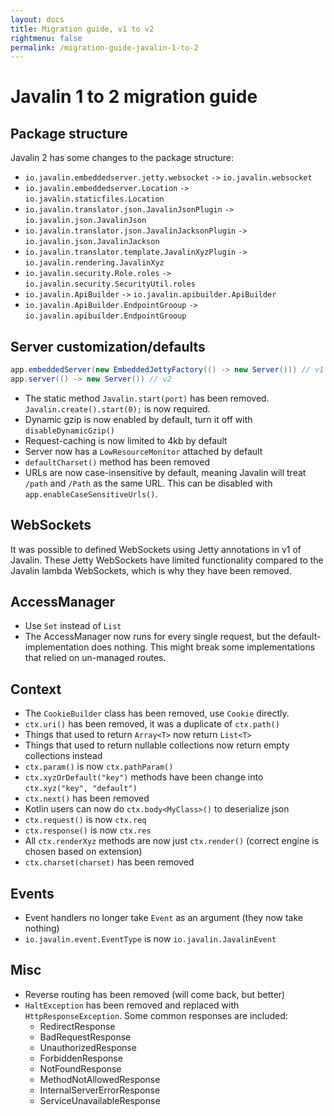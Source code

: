 ```yaml
---
layout: docs
title: Migration guide, v1 to v2
rightmenu: false
permalink: /migration-guide-javalin-1-to-2
---
```


<h1 class="no-margin-top">Javalin 1 to 2 migration guide</h1>

## Package structure
Javalin 2 has some changes to the package structure:

* `io.javalin.embeddedserver.jetty.websocket` `->` `io.javalin.websocket`
* `io.javalin.embeddedserver.Location` `->` `io.javalin.staticfiles.Location`
* `io.javalin.translator.json.JavalinJsonPlugin` `->` `io.javalin.json.JavalinJson`
* `io.javalin.translator.json.JavalinJacksonPlugin` `->` `io.javalin.json.JavalinJackson`
* `io.javalin.translator.template.JavalinXyzPlugin` `->` `io.javalin.rendering.JavalinXyz`
* `io.javalin.security.Role.roles` `->` `io.javalin.security.SecurityUtil.roles`
* `io.javalin.ApiBuilder` `->` `io.javalin.apibuilder.ApiBuilder`
* `io.javalin.ApiBuilder.EndpointGrooup` `->` `io.javalin.apibuilder.EndpointGrooup`

## Server customization/defaults
```java
app.embeddedServer(new EmbeddedJettyFactory(() -> new Server())) // v1
app.server(() -> new Server()) // v2
```
* The static method `Javalin.start(port)` has been removed. `Javalin.create().start(0);` is now required.
* Dynamic gzip is now enabled by default, turn it off with `disableDynamicGzip()`
* Request-caching is now limited to 4kb by default
* Server now has a `LowResourceMonitor` attached by default
* `defaultCharset()` method has been removed
* URLs are now case-insensitive by default, meaning Javalin will treat `/path` and `/Path` as the same URL.
  This can be disabled with `app.enableCaseSensitiveUrls()`.

## WebSockets
It was possible to defined WebSockets using Jetty annotations in v1 of Javalin.
These Jetty WebSockets have limited functionality compared to the Javalin lambda WebSockets,
which is why they have been removed.

## AccessManager
* Use `Set` instead of `List`
* The AccessManager now runs for every single request, but the default-implementation does nothing. This might break some implementations that relied on un-managed routes.

## Context
* The `CookieBuilder` class has been removed, use `Cookie` directly.
* `ctx.uri()` has been removed, it was a duplicate of `ctx.path()`
* Things that used to return `Array<T>` now return `List<T>`
* Things that used to return nullable collections now return empty collections instead
* `ctx.param()` is now `ctx.pathParam()`
* `ctx.xyzOrDefault("key")` methods have been change into `ctx.xyz("key", "default")`
* `ctx.next()` has been removed
* Kotlin users can now do `ctx.body<MyClass>()` to deserialize json
* `ctx.request()` is now `ctx.req`
* `ctx.response()` is now `ctx.res`
* All `ctx.renderXyz` methods are now just `ctx.render()` (correct engine is chosen based on extension)
* `ctx.charset(charset)` has been removed

## Events
* Event handlers no longer take `Event` as an argument (they now take nothing)
* `io.javalin.event.EventType` is now `io.javalin.JavalinEvent`

## Misc
* Reverse routing has been removed (will come back, but better)
* `HaltException` has been removed and replaced with `HttpResponseException`. Some common responses are included:
  * RedirectResponse
  * BadRequestResponse
  * UnauthorizedResponse
  * ForbiddenResponse
  * NotFoundResponse
  * MethodNotAllowedResponse
  * InternalServerErrorResponse
  * ServiceUnavailableResponse
